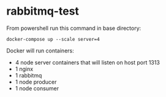 # rabbitmq-test

From powershell run this command in base directory:
```
docker-compose up --scale server=4
```

Docker will run containers:
* 4 node server containers that will listen on host port 1313
* 1 nginx 
* 1 rabbitmq 
* 1 node producer 
* 1 node consumer

